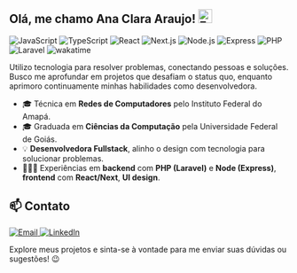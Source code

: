 ## Olá, me chamo Ana Clara Araujo! <img src="https://raw.githubusercontent.com/Tarikul-Islam-Anik/Animated-Fluent-Emojis/master/Emojis/Hand%20gestures/Folded%20Hands%20Medium%20Skin%20Tone.png" alt="Folded Hands Medium Skin Tone" width="25" height="25" />
<p>
  <img alt="JavaScript" src="https://img.shields.io/static/v1?label=JavaScript&message=%20&color=F7DF1E&labelColor=F7DF1E&logo=javascript&logoColor=black">
  <img alt="TypeScript" src="https://img.shields.io/static/v1?label=TypeScript&message=%20&color=3178C6&labelColor=3178C6&logo=typescript&logoColor=white">
  <img alt="React" src="https://img.shields.io/static/v1?label=React&message=%20&color=61DAFB&labelColor=61DAFB&logo=react&logoColor=black">
  <img alt="Next.js" src="https://img.shields.io/static/v1?label=Next.js&message=%20&color=000000&labelColor=000000&logo=nextdotjs&logoColor=white">
  <img alt="Node.js" src="https://img.shields.io/static/v1?label=Node.js&message=%20&color=339933&labelColor=339933&logo=nodedotjs&logoColor=white">
  <img alt="Express" src="https://img.shields.io/static/v1?label=Express&message=%20&color=000000&labelColor=000000&logo=express&logoColor=white">
  <img alt="PHP" src="https://img.shields.io/static/v1?label=PHP&message=%20&color=777BB4&labelColor=777BB4&logo=php&logoColor=white">
  <img alt="Laravel" src="https://img.shields.io/static/v1?label=Laravel&message=%20&color=FF2D20&labelColor=FF2D20&logo=laravel&logoColor=white">
  <img alt="wakatime" src="https://wakatime.com/badge/user/30563c84-4568-4594-9bbe-b31f0effd26b.svg?&color=0077B5&labelColor=0077B5">
</p>

Utilizo tecnologia para resolver problemas, conectando pessoas e soluções. Busco me aprofundar em projetos que desafiam o status quo, enquanto aprimoro continuamente minhas habilidades como desenvolvedora.

- 🎓 Técnica em **Redes de Computadores** pelo Instituto Federal do Amapá.
- 🎓 Graduada em **Ciências da Computação** pela Universidade Federal de Goiás.
- 💡 **Desenvolvedora Fullstack**, alinho o design com tecnologia para solucionar problemas.
- 👩🏽‍💻 Experiências em **backend** com **PHP (Laravel)** e **Node (Express)**, **frontend** com **React/Next**, **UI design**.


## 📫 Contato
<p>
  <a href="mailto:helloanaclaraaraujo@gmail.com">
    <img alt="Email" src="https://img.shields.io/static/v1?label=Email&message=helloanaclaraaraujo@gmail.com%20&color=18181B&labelColor=EA4335&logo=gmail&logoColor=white">
  </a>
  
  <a href="https://www.linkedin.com/in/anaclaraaraujoa">
    <img alt="LinkedIn" src="https://img.shields.io/static/v1?label=LinkedIn&message=anaclaraaraujoa%20&color=18181B&labelColor=0077B5&logo=linkedin&logoColor=white">
  </a>
</p>

Explore meus projetos e sinta-se à vontade para me enviar suas dúvidas ou sugestões! 😉
